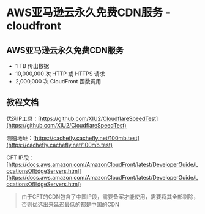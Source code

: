 # AWS亚马逊云永久免费CDN服务 - cloudfront

## AWS亚马逊云永久免费CDN服务

- 1 TB 传出数据
- 10,000,000 次 HTTP 或 HTTPS 请求
- 2,000,000 次 CloudFront 函数调用



## 教程文档

优选IP工具：[https://github.com/XIU2/CloudflareSpeedTest](https://github.com/XIU2/CloudflareSpeedTest)

测速地址：[https://cachefly.cachefly.net/100mb.test](https://cachefly.cachefly.net/100mb.test)



CFT IP段：[https://docs.aws.amazon.com/AmazonCloudFront/latest/DeveloperGuide/LocationsOfEdgeServers.html](https://docs.aws.amazon.com/AmazonCloudFront/latest/DeveloperGuide/LocationsOfEdgeServers.html)




> 由于CFT的CDN包含了中国IP段，需要备案才能使用，需要将其全部剔除，否则优选出来延迟最低的都是中国的CDN

